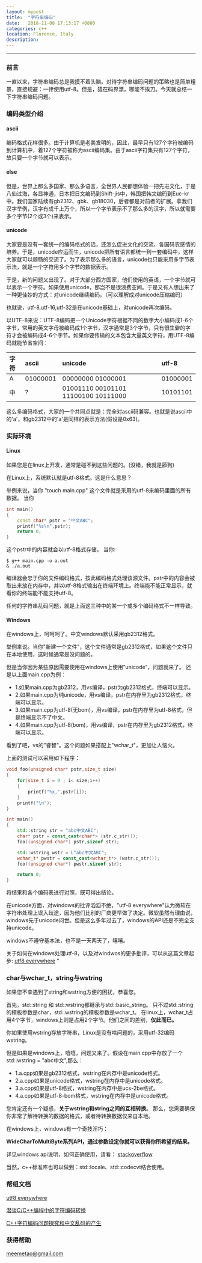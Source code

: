 ```yaml
---
layout: mypost
title:  "字符串编码"
date:   2018-11-08 17:13:17 +0800
categories: c++ 
location: Florence, Italy
description:
---
```

---

### 前言
一直以来，字符串编码总是我摸不着头脑。对待字符串编码问题的策略也是简单粗暴，直接规避：一律使用utf-8。但是，猿在码界漂，哪能不挨刀。今天就总结一下字符串编码问题。
### 编码类型介绍
#### ascii
编码格式花样很多。由于计算机是老美发明的，因此，最早只有127个字符被编码到计算机中，着127个字符被称为ascii编码集。由于ascii字符集只有127个字符，故只要一个字节就可以表示。

#### else
但是，世界上那么多国家、那么多语言，全世界人民都想体验一把先进文化，于是八仙过海，各显神通，日本把日文编码到Shift-jis中，韩国把韩文编码到Euc-kr中。我们国家陆续有gb2312、gbk、gb18030，后者都是对前者的扩展。拿我们汉字举例，汉字有成千上万个，所以一个字节表示不了那么多的汉字，所以就需要多个字节(2个或3个)来表示。
#### unicode
大家要是没有一套统一的编码格式的话，还怎么促进文化的交流、各国码农感情的培养。于是，unicode应运而生，unicode把所有语言都统一到一套编码中，这样大家就可以顺畅的交流了。为了表示那么多的语言，unicode也只能采用多字节表示法，就是一个字符用多个字节的数据表示。

于是，新的问题又出现了。对于大部分西方国家，他们使用的英语，一个字节就可以表示一个字符。如果使用unicode，那岂不是很浪费空间。于是又有人想出来了一种更佳妙的方式：对unicode继续编码。（可以理解成对unicode压缩编码）

也就说，utf-8,utf-16,utf-32是在unicode基础上，对unicode再次编码。

以UTF-8来说：UTF-8编码把一个Unicode字符根据不同的数字大小编码成1-6个字节，常用的英文字母被编码成1个字节，汉字通常是3个字节，只有很生僻的字符才会被编码成4-6个字节。如果你要传输的文本包含大量英文字符，用UTF-8编码就能节省空间：

| 字符 | ascii    | unicode                             | utf-8                      |
| :--  | :--      | :--------                           | :------------              |
| A    | 01000001 | 00000000 01000001                   | 01000001                   |
| 中   | ?        | 01001110 00101101  11100100 10111000| 10101101                   |


这么多编码格式，大家的一个共同点就是：完全对ascii码兼容。也就是说ascii中的'a'，和gb2312中的'a'是同样的表示方法(假设是0x63)。

### 实际环境
#### Linux
如果您是在linux上开发，通常是碰不到这些问题的。(没错，我就是舔狗)

在Linux上，系统默认就是utf-8格式。这是什么意思？

举例来说，当你 "touch main.cpp" 这个文件就是采用的utf-8来编码里面的所有数据。
当你
```c++
int main()
{
    const char* pstr = "中文ABC";
    printf("%s\n",pstr);
    return 0;
}
```
这个pstr中的内容就会以utf-8格式存储。
当你:
```shell
$ g++ main.cpp -o a.out
& ./a.out
```
编译器会忠于你的文件编码格式，按此编码格式处理该源文件。pstr中的内容会被取出来放在内存中，并以utf-8格式输出在终端环境上。终端能不能正常显示，就看你的终端能不能支持utf-8。

任何的字符串乱码问题，就是上面这三种中的某一个或多个编码格式不一样导致。
#### Windows
在windows上，呵呵呵了。中文windows默认采用gb2312格式。

举例来说。当你"新建一个文件"，这个文件通常是gb2312格式，如果这个文件只在本地使用，这时候通常是没问题的。

但是当你因为某些原因需要使用在windows上使用”unicode”，问题就来了。
还是以上面main.cpp为例：
* 1.如果main.cpp为gb2312，用vs编译，pstr为gb2312格式，终端可以显示。
* 2.如果main.cpp为纯unicode，用vs编译，pstr在内存里为gb2312格式，终端可以显示。
* 3.如果main.cpp为utf-8(无bom)，用vs编译，pstr在内存里为utf-8格式，但是终端显示不了中文。
* 4.如果main.cpp为utf-8(bom)，用vs编译，pstr在内存里为gb2312格式，终端可以显示。

看到了吧，vs的”睿智"。这个问题如果搭配上"wchar_t"，更加让人恼火。

上面的测试可以采用如下程序：
```c++
void foo(unsigned char* pstr,size_t size)
{
    for(size_t i = 0 ; i< size;i++)
    {
        printf("%x,",pstr[i]);
    }
    printf("\n");
}

int main()
{
    std::string str = "abc中文ABC";
    char* pstr = const_cast<char*> (str.c_str());
    foo((unsigned char*) pstr,sizeof str);

    std::wstring wstr = L"abc中文ABC";
    wchar_t* pwstr = const_cast<wchar_t*> (wstr.c_str());
    foo((unsigned char*) pwstr,sizeof str);

    return 0;
}
```
将结果和各个编码表进行对照，既可得出结论。

在unicode方面，对windows的批评滔滔不绝，"utf-8 everywhere"认为微软在字符串处理上误入歧途，因为他们比别的厂商更早做了决定。微软虽然有理由说，windows先于unicode问世。但是这么多年过去了，windows的API还是不完全支持unicode。

windows不遵守基本法，也不是一天两天了，嘻嘻。

关于如何在windows处理utf-8，以及对windwos的更多批评，可以从这篇文章起步: [utf8 everywhere](http://utf8everywhere.org/zh-cn#faq.almostfw) "
### char与wchar_t，string与wstring
如果您不幸遇到了string和wstring方便的困扰，恭喜您。

首先，std::string 和 std::wstring都继承与std::basic_string。
只不过std::string的模板参数是char，std::wstring的模板参数是wchar_t。
在linux上，wchar_t占用4个字节，windows上则是占用2个字节。他们之间的差别，**仅此而已。**

你如果使用wstring存放字符串，Linux是没有啥问题的，采用utf-32编码wstring。

但是如果是windows上，嘻嘻，问题又来了。假设在main.cpp中存放了一个std::wstring = "abc中文",那么：
* 1.a.cpp如果是gb2312格式，wstring在内存中是unicode格式。
* 2.a.cpp如果是unicode格式，wstring在内存中是unicode格式。
* 3.a.cpp如果是utf-8格式，wstring在内存中是ucs-2be格式。
* 4.a.cpp如果是utf-8-bom格式，wstring在内存中是unicode格式。

您肯定还有一个疑惑，**关于wstring和string之间的互相转换**。
那么，您需要确保你非常了解待转换的数据的格式，或者待转换数据仅来自本地。

在windows上，windows有一个奇技淫巧：

**WideCharToMultiByte系列API，通过参数设定你就可以获得你所希望的结果。**

详见windows api说明，如何正确使用，请看： [stackoverflow](https://stackoverflow.com/questions/215963/how-do-you-properly-use-widechartomultibyte)

当然，c++标准库也可以做到：std::locale、std::codecvt结合使用。

### 帮组文档

[utf8 everywhere](http://utf8everywhere.org/zh-cn#faq.almostfw)

[潜谈C/C++编程中的字符编码转换](https://blog.csdn.net/benkaoya/article/details/59522148)

[C++字符编码问题探究和中文乱码的产生](https://my.oschina.net/ybusad/blog/363139)

### 获得帮助
meemetao@gmail.com
